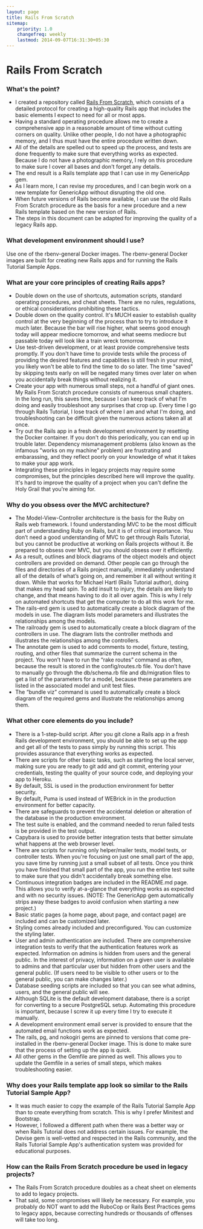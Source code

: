 ```yaml
---
layout: page
title: Rails From Scratch
sitemap:
    priority: 1.0
    changefreq: weekly
    lastmod: 2014-09-07T16:31:30+05:30
---
```

# Rails From Scratch

### What's the point?
*  I created a repository called [Rails From Scratch](https://github.com/jhsu802701/rails_from_scratch_rails5), which consists of a detailed protocol for creating a high-quality Rails app that includes the basic elements I expect to need for all or most apps.
*  Having a standard operating procedure allows me to create a comprehensive app in a reasonable amount of time without cutting corners on quality.  Unlike other people, I do not have a photographic memory, and I thus must have the entire procedure written down.
* All of the details are spelled out to speed up the process, and tests are done frequently to make sure that everything works as expected.  Because I do not have a photographic memory, I rely on this procedure to make sure I cover all bases and don't forget any details.
* The end result is a Rails template app that I can use in my GenericApp gem.
* As I learn more, I can revise my procedures, and I can begin work on a new template for GenericApp without disrupting the old one.
* When future versions of Rails become available, I can use the old Rails From Scratch procedure as the basis for a new procedure and a new Rails template based on the new version of Rails.
* The steps in this document can be adapted for improving the quality of a legacy Rails app.

### What development environment should I use?
Use one of the rbenv-general Docker images.  The rbenv-general Docker images are built for creating new Rails apps and for running the Rails Tutorial Sample Apps.

### What are your core principles of creating Rails apps?
* Double down on the use of shortcuts, automation scripts, standard operating procedures, and cheat sheets. There are no rules, regulations, or ethical considerations prohibiting these tactics.
* Double down on the quality control. It's MUCH easier to establish quality control at the very beginning of the process than to try to introduce it much later. Because the bar will rise higher, what seems good enough today will appear mediocre tomorrow, and what seems mediocre but passable today will look like a train wreck tomorrow.
* Use test-driven development, or at least provide comprehensive tests promptly. If you don't have time to provide tests while the process of providing the desired features and capablities is still fresh in your mind, you likely won't be able to find the time to do so later. The time "saved" by skipping tests early on will be negated many times over later on when you accidentally break things without realizing it.
* Create your app with numerous small steps, not a handful of giant ones. My Rails From Scratch procedure consists of numerous small chapters. In the long run, this saves time, because I can keep track of what I'm doing and easily troubleshoot any surprises that crop up. Every time I go through Rails Tutorial, I lose track of where I am and what I'm doing, and troubleshooting can be difficult given the numerous actions taken all at once.
* Try out the Rails app in a fresh development environment by resetting the Docker container. If you don't do this periodically, you can end up in trouble later. Dependency mismanagement problems (also known as the infamous "works on my machine" problem) are frustrating and embarassing, and they reflect poorly on your knowledge of what it takes to make your app work.
* Integrating these principles in legacy projects may require some compromises, but the principles described here will improve the quality. It's hard to improve the quality of a project when you can't define the Holy Grail that you're aiming for.

### Why do you obsess over the MVC architecture?
* The Model-View-Controller architecture is the basis for the Ruby on Rails web framework. I found understanding MVC to be the most difficult part of understanding Ruby on Rails, but it is of critical importance. You don’t need a good understanding of MVC to get through Rails Tutorial, but you cannot be productive at working on Rails projects without it. Be prepared to obsess over MVC, but you should obsess over it efficiently.
* As a result, outlines and block diagrams of the object models and object controllers are provided on demand.  Other people can go through the files and directories of a Rails project manually, immediately understand all of the details of what’s going on, and remember it all without writing it down. While that works for Michael Hartl (Rails Tutorial author), doing that makes my head spin. To add insult to injury, the details are likely to change, and that means having to do it all over again. This is why I rely on automated shortcuts that get the computer to do all this work for me.
* The rails-erd gem is used to automatically create a block diagram of the models in use. The diagram lists model parameters and illustrates the relationships among the models.
* The railroady gem is used to automatically create a block diagram of the controllers in use. The diagram lists the controller methods and illustrates the relationships among the controllers.
* The annotate gem is used to add comments to model, fixture, testing, routing, and other files that summarize the current schema in the project. You won’t have to run the “rake routes” command as often, because the result is stored in the config/routes.rb file. You don’t have to manually go through the db/schema.rb file and db/migration files to get a list of the parameters for a model, because these parameters are listed in the associated model and unit test files.
* The “bundle viz” command is used to automatically create a block diagram of the required gems and illustrate the relationships among them.

### What other core elements do you include?
* There is a 1-step-build script.  After you git clone a Rails app in a fresh Rails development environment, you should be able to set up the app and get all of the tests to pass simply by running this script.  This provides assurance that everything works as expected.
* There are scripts for other basic tasks, such as starting the local server, making sure you are ready to git add and git commit, entering your credentials, testing the quality of your source code, and deploying your app to Heroku.
* By default, SSL is used in the production environment for better security.
* By default, Puma is used instead of WEBrick in in the production environment for better capacity.
* There are safeguards to prevent the accidental deletion or alteration of the database in the production environment.
* The test suite is enabled, and the command needed to rerun failed tests is be provided in the test output.
* Capybara is used to provide better integration tests that better simulate what happens at the web browser level.
* There are scripts for running only helper/mailer tests, model tests, or controller tests.  When you're focusing on just one small part of the app, you save time by running just a small subset of all tests.  Once you think you have finished that small part of the app, you run the entire test suite to make sure that you didn't accidentally break something else.
* Continuous integration badges are included in the README.md page.  This allows you to verify at-a-glance that everything works as expected and with no security issues.  (NOTE: The GenericApp gem automatically strips away these badges to avoid confusion when starting a new project.)
* Basic static pages (a home page, about page, and contact page) are included and can be customized later.
* Styling comes already included and preconfigured.  You can customize the styling later.
* User and admin authentication are included.  There are comprehensive integration tests to verify that the authentication features work as expected.  Information on admins is hidden from users and the general public.  In the interest of privacy, information on a given user is available to admins and that particular user but hidden from other users and the general public.  (If users need to be visible to other users or to the general public, you can make changes later.)
* Database seeding scripts are included so that you can see what admins, users, and the general public will see.
* Although SQLite is the default development database, there is a script for converting to a secure PostgreSQL setup.  Automating this procedure is important, because I screw it up every time I try to execute it manually.
* A development environment email server is provided to ensure that the automated email functions work as expected.
* The rails, pg, and nokogiri gems are pinned to versions that come pre-installed in the rbenv-general Docker image.  This is done to make sure that the process of setting up the app is quick.
* All other gems in the Gemfile are pinned as well.  This allows you to update the Gemfile in a series of small steps, which makes troubleshooting easier.

### Why does your Rails template app look so similar to the Rails Tutorial Sample App?
* It was much easier to copy the example of the Rails Tutorial Sample App than to create everything from scratch.  This is why I prefer Minitest and Bootstrap.
* However, I followed a different path when there was a better way or when Rails Tutorial does not address certain issues.  For example, the Devise gem is well-vetted and respected in the Rails community, and the Rails Tutorial Sample App's authentication system was provided for educational purposes.

### How can the Rails From Scratch procedure be used in legacy projects?
* The Rails From Scratch procedure doubles as a cheat sheet on elements to add to legacy projects.
* That said, some compromises will likely be necessary.  For example, you probably do NOT want to add the RuboCop or Rails Best Practices gems to legacy apps, because correcting hundreds or thousands of offenses will take too long.
